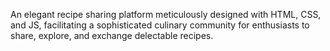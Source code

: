 An elegant recipe sharing platform meticulously designed with HTML, CSS, and JS, facilitating a sophisticated culinary community for enthusiasts to share, explore, and exchange delectable recipes.
